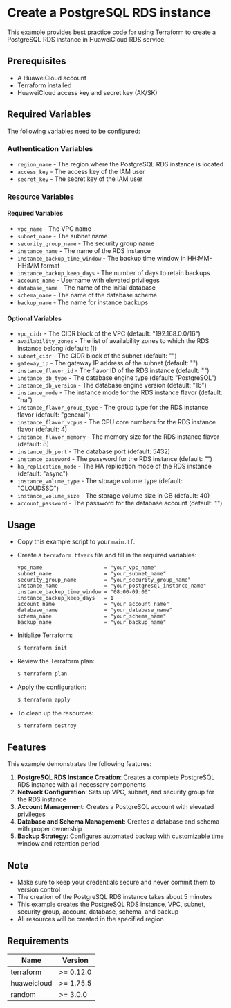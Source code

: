 # Create a PostgreSQL RDS instance

This example provides best practice code for using Terraform to create a PostgreSQL RDS instance in HuaweiCloud RDS service.

## Prerequisites

* A HuaweiCloud account
* Terraform installed
* HuaweiCloud access key and secret key (AK/SK)

## Required Variables

The following variables need to be configured:

### Authentication Variables

* `region_name` - The region where the PostgreSQL RDS instance is located
* `access_key` - The access key of the IAM user
* `secret_key` - The secret key of the IAM user

### Resource Variables

#### Required Variables

* `vpc_name` - The VPC name
* `subnet_name` - The subnet name
* `security_group_name` - The security group name
* `instance_name` - The name of the RDS instance
* `instance_backup_time_window` - The backup time window in HH:MM-HH:MM format
* `instance_backup_keep_days` - The number of days to retain backups
* `account_name` - Username with elevated privileges
* `database_name` - The name of the initial database
* `schema_name` - The name of the database schema
* `backup_name` - The name for instance backups

#### Optional Variables

* `vpc_cidr` - The CIDR block of the VPC (default: "192.168.0.0/16")
* `availability_zones` - The list of availability zones to which the RDS instance belong (default: [])
* `subnet_cidr` - The CIDR block of the subnet (default: "")
* `gateway_ip` - The gateway IP address of the subnet (default: "")
* `instance_flavor_id` - The flavor ID of the RDS instance (default: "")
* `instance_db_type` - The database engine type (default: "PostgreSQL")
* `instance_db_version` - The database engine version (default: "16")
* `instance_mode` - The instance mode for the RDS instance flavor (default: "ha")
* `instance_flavor_group_type` - The group type for the RDS instance flavor (default: "general")
* `instance_flavor_vcpus` - The CPU core numbers for the RDS instance flavor (default: 4)
* `instance_flavor_memory` - The memory size for the RDS instance flavor (default: 8)
* `instance_db_port` - The database port (default: 5432)
* `instance_password` - The password for the RDS instance (default: "")
* `ha_replication_mode` - The HA replication mode of the RDS instance (default: "async")
* `instance_volume_type` - The storage volume type (default: "CLOUDSSD")
* `instance_volume_size` - The storage volume size in GB (default: 40)
* `account_password` - The password for the database account (default: "")

## Usage

* Copy this example script to your `main.tf`.

* Create a `terraform.tfvars` file and fill in the required variables:

  ```hcl
  vpc_name                    = "your_vpc_name"
  subnet_name                 = "your_subnet_name"
  security_group_name         = "your_security_group_name"
  instance_name               = "your_postgresql_instance_name"
  instance_backup_time_window = "08:00-09:00"
  instance_backup_keep_days   = 1
  account_name                = "your_account_name"
  database_name               = "your_database_name"
  schema_name                 = "your_schema_name"
  backup_name                 = "your_backup_name"
  ```

* Initialize Terraform:

  ```bash
  $ terraform init
  ```

* Review the Terraform plan:

  ```bash
  $ terraform plan
  ```

* Apply the configuration:

  ```bash
  $ terraform apply
  ```

* To clean up the resources:

  ```bash
  $ terraform destroy
  ```

## Features

This example demonstrates the following features:

1. **PostgreSQL RDS Instance Creation**: Creates a complete PostgreSQL RDS instance with all necessary components
2. **Network Configuration**: Sets up VPC, subnet, and security group for the RDS instance
3. **Account Management**: Creates a PostgreSQL account with elevated privileges
4. **Database and Schema Management**: Creates a database and schema with proper ownership
5. **Backup Strategy**: Configures automated backup with customizable time window and retention period

## Note

* Make sure to keep your credentials secure and never commit them to version control
* The creation of the PostgreSQL RDS instance takes about 5 minutes
* This example creates the PostgreSQL RDS instance, VPC, subnet, security group, account, database, schema, and backup
* All resources will be created in the specified region

## Requirements

| Name | Version |
| ---- | ---- |
| terraform | >= 0.12.0 |
| huaweicloud | >= 1.75.5 |
| random | >= 3.0.0 |
